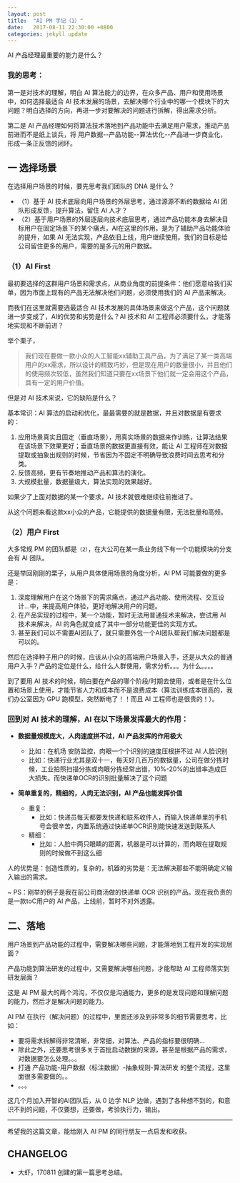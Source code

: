 ```yaml
---
layout: post
title:  "AI PM 手记（1）"
date:   2017-08-11 22:30:00 +0800
categories: jekyll update
---
```


AI 产品经理最重要的能力是什么？

### 我的思考：

第一是对技术的理解，明白 AI 算法能力的边界，在众多产品、用户和使用场景中，如何选择最适合 AI 技术发展的场景，去解决哪个行业中的哪一个模块下的大问题？明白选择的方向，再进一步对要解决的问题进行拆解，得出需求分析。

第二是 AI 产品经理如何将算法技术落地到产品功能中去满足用户需求，推动产品前进而不是纸上谈兵，将 用户数据--产品功能--算法优化--产品进一步商业化，形成一条正反馈的闭环。

## 一 选择场景

在选择用户场景的时候，要先思考我们团队的 DNA 是什么？

- （1）基于 AI 技术底层向用户场景的外层思考，通过源源不断的数据给 AI 团队形成反馈，提升算法，留住 AI 人才？
- （2）基于用户场景的外层逐层向技术底层思考，通过产品功能本身去解决目标用户在固定场景下的某个痛点，AI在这里的作用，是为了辅助产品功能体验的提升，如果 AI 无法实现，产品依旧上线，用户继续使用。我们的目标是给公司留住更多的用户，需要的是多元的用户数据。

### （1）AI First

最初要选择的这群用户场景和需求点，从商业角度的前提条件：他们愿意给我们买单，因为市面上现有的产品无法解决他们问题，必须使用我们的 AI 产品来解决。

而我们在这里就需要选最适合 AI 技术发展的具体场景来做这个产品，这个问题就进一步变成了，AI的优势和劣势是什么？AI 技术和 AI 工程师必须要什么，才能落地实现和不断前进？

举个栗子，

>我们现在要做一款小众的人工智能xx辅助工具产品，为了满足了某一类高端用户的xx需求，所以设计的精致巧妙，但是现在用户的数量很小，并且他们的使用频次较低，虽然我们知道只要在xx场景下他们就一定会用这个产品，具有一定的用户价值。

但是对 AI 技术来说，它的缺陷是什么？

基本常识：AI 算法的启动和优化，最最需要的就是数据，并且对数据是有要求的：

1. 应用场景真实且固定（垂直场景），用真实场景的数据来作训练，让算法结果在该场景下效果更好；垂直场景的数据更直接有效，能让 AI 工程师在对数据提取或抽象出规则的时候，节省因为不固定不明确导致浪费时间去思考和分类。
2. 反馈高频，更有节奏地推动产品和算法的演化。
3. 大规模批量，数据量级大，算法实现的效果越好。

如果少了上面对数据的某一个要求，AI 技术就很难继续往前推进了。

从这个问题来看这款xx小众的产品，它能提供的数据量有限，无法批量和高频。

### （2）用户 First

大多常规 PM 的团队都是`（2）`，在大公司在某一条业务线下有一个功能模块的分支会有 AI 团队。

还是举回刚刚的栗子，从用户具体使用场景的角度分析，AI PM 可能要做的更多是：

1. 深度理解用户在这个场景下的需求痛点，通过产品功能、使用流程、交互设计...中，来提高用户体验，更好地解决用户的问题。
2. 在产品实现的过程中，某一个功能，暂时无法用普通技术来解决，尝试用 AI 技术来解决，AI 的角色就变成了其中一部分功能更佳的实现方式。
3. 甚至我们可以不需要AI团队了，就只需要外包一个AI团队帮我们解决问题都是可以的。

然后在选择种子用户的时候，应该从小众的高端用户场景入手，还是从大众的普通用户入手？产品的定位是什么，给什么人群使用，需求分析。。。为什么。。。。

到了要用 AI 技术的时候，明白要在产品的哪个阶段/时期去使用，或者是在什么位置和场景上使用，才能节省人力和成本而不是浪费成本（算法训练成本很高的，我们办公室因为 GPU 跑模型，突然断电了！！而且 AI 工程师也是很贵的！）。

### 回到对 AI 技术的理解，AI 在以下场景发挥最大的作用：

- **数据量规模庞大，人肉速度拼不过，AI 产品发挥的作用极大**
	- 比如：在机场 安防监控，肉眼一个个识别的速度压根拼不过 AI 人脸识别
	- 比如：快递行业尤其是双十一，每天好几百万的数据量，公司在做分拣时候，工业拍照扫描分拣或肉眼分拣经常出错，10%-20%的出错率造成巨大损失。而快递单OCR的识别批量解决了这个问题

- **简单重复的，精细的，人肉无法识别，AI 产品也能发挥价值**
	- 重复：
		- 比如：快递员每天都要发快递和联系收件人，而输入快递单里的手机号会很辛苦，内置系统通过快递单OCR识别能快速发送到联系人
	- 精细：
		- 比如：人脸中两只眼睛的距离，机器是可以计算的，而肉眼在提取规则的时候做不到这么细

人的优势是：创造性质的，复杂的，机器的劣势是：无法解决那些不能明确定义输入输出的需求。

~ PS：刚举的例子是我在前公司商汤做的快递单 OCR 识别的产品。现在我负责的是一款toC用户的 AI 产品，上线前，暂时不对外透露。


## 二、落地

用户场景到产品功能的过程中，需要解决哪些问题，才能落地到工程开发的实现层面？

产品功能到算法研发的过程中，又需要解决哪些问题，才能帮助 AI 工程师落实到研发层面？

这是 AI PM 最大的两个鸿沟，不仅仅是沟通能力，更多的是发现问题和理解问题的能力，然后才是解决问题的能力。

AI PM 在执行（解决问题）的过程中，里面还涉及到非常多的细节需要思考，比如：

- 要将需求拆解得非常清晰，非常细，对算法、产品的指标要很明确...
- 除此之外，还要思考很多关于首批启动数据的来源，甚至是根据产品的需求，对数据要怎么处理。。。
- 打通 产品功能-用户数据（标注数据）-抽象规则-算法研发 的整个流程，这里面很多需要做的。。
- 。。。

这几个月加入开智的AI团队后，从 0 边学 NLP 边做，遇到了各种想不到的，和意识不到的问题，不仅要想，还要做，考验执行力，输出。

---

希望我的这篇文章，能给刚入 AI PM 的同行朋友一点启发和收获。

## CHANGELOG

- 大虾，170811 创建的第一篇思考总结。